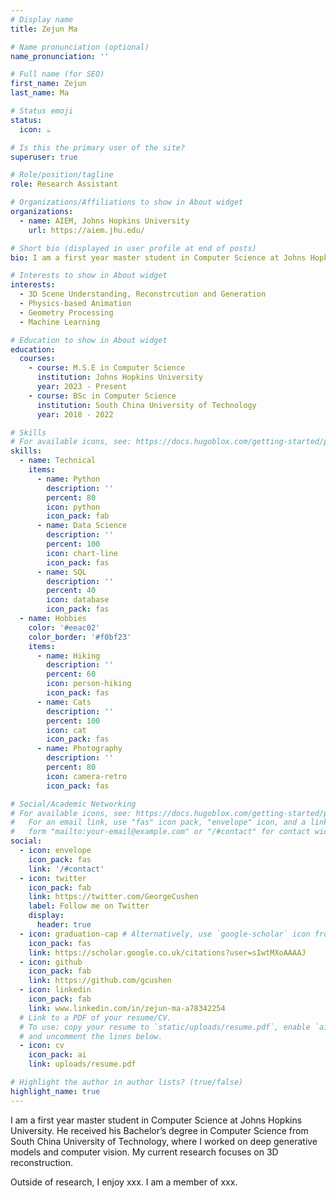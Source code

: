 ```yaml
---
# Display name
title: Zejun Ma

# Name pronunciation (optional)
name_pronunciation: ''

# Full name (for SEO)
first_name: Zejun
last_name: Ma

# Status emoji
status:
  icon: ☕️

# Is this the primary user of the site?
superuser: true

# Role/position/tagline
role: Research Assistant

# Organizations/Affiliations to show in About widget
organizations:
  - name: AIEM, Johns Hopkins University
    url: https://aiem.jhu.edu/

# Short bio (displayed in user profile at end of posts)
bio: I am a first year master student in Computer Science at Johns Hopkins University. I received his Bachelor’s degree in Computer Science from South China University of Technology, where I worked on deep generative models and computer vision. My current research focuses on 3D reconstruction.

# Interests to show in About widget
interests:
  - 3D Scene Understanding, Reconstrcution and Generation
  - Physics-based Animation
  - Geometry Processing
  - Machine Learning

# Education to show in About widget
education:
  courses:
    - course: M.S.E in Computer Science
      institution: Johns Hopkins University
      year: 2023 - Present
    - course: BSc in Computer Science
      institution: South China University of Technology
      year: 2018 - 2022

# Skills
# For available icons, see: https://docs.hugoblox.com/getting-started/page-builder/#icons
skills:
  - name: Technical
    items:
      - name: Python
        description: ''
        percent: 80
        icon: python
        icon_pack: fab
      - name: Data Science
        description: ''
        percent: 100
        icon: chart-line
        icon_pack: fas
      - name: SQL
        description: ''
        percent: 40
        icon: database
        icon_pack: fas
  - name: Hobbies
    color: '#eeac02'
    color_border: '#f0bf23'
    items:
      - name: Hiking
        description: ''
        percent: 60
        icon: person-hiking
        icon_pack: fas
      - name: Cats
        description: ''
        percent: 100
        icon: cat
        icon_pack: fas
      - name: Photography
        description: ''
        percent: 80
        icon: camera-retro
        icon_pack: fas

# Social/Academic Networking
# For available icons, see: https://docs.hugoblox.com/getting-started/page-builder/#icons
#   For an email link, use "fas" icon pack, "envelope" icon, and a link in the
#   form "mailto:your-email@example.com" or "/#contact" for contact widget.
social:
  - icon: envelope
    icon_pack: fas
    link: '/#contact'
  - icon: twitter
    icon_pack: fab
    link: https://twitter.com/GeorgeCushen
    label: Follow me on Twitter
    display:
      header: true
  - icon: graduation-cap # Alternatively, use `google-scholar` icon from `ai` icon pack
    icon_pack: fas
    link: https://scholar.google.co.uk/citations?user=sIwtMXoAAAAJ
  - icon: github
    icon_pack: fab
    link: https://github.com/gcushen
  - icon: linkedin
    icon_pack: fab
    link: www.linkedin.com/in/zejun-ma-a78342254
  # Link to a PDF of your resume/CV.
  # To use: copy your resume to `static/uploads/resume.pdf`, enable `ai` icons in `params.yaml`,
  # and uncomment the lines below.
  - icon: cv
    icon_pack: ai
    link: uploads/resume.pdf

# Highlight the author in author lists? (true/false)
highlight_name: true
---
```


I am a first year master student in Computer Science at Johns Hopkins University. He received his Bachelor’s degree in Computer Science from South China University of Technology, where I worked on deep generative models and computer vision. My current research focuses on 3D reconstruction.

Outside of research, I enjoy xxx. I am a member of xxx.
